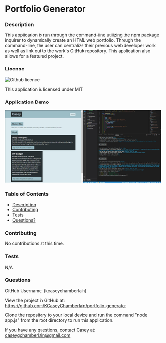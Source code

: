 # Portfolio Generator

### Description
This application is run through the command-line utilizing the npm package inquirer to dynamically create an HTML web portfolio. Through the command-line, the user can centralize their previous web developer work as well as link out to the work's GitHub repository. This application also allows for a featured project.

### License
![Github licence](https://img.shields.io/badge/license-MIT-blue.svg)

This application is licensed under MIT

### Application Demo
![Portfolio Generator](./assets/demo.jpg)

### Table of Contents
- [Description](#description)
- [Contributing](#contributing)
- [Tests](#tests)
- [Questions?](#questions)

### Contributing
No contributions at this time.

### Tests
N/A

### Questions
GitHub Username: (kcaseychamberlain) 

View the project in GitHub at: https://github.com/KCaseyChamberlain/portfolio-generator

Clone the repository to your local device and run the command "node app.js" from the root directory to run this application.

If you have any questions, contact Casey at: caseygchamberlain@gmail.com
